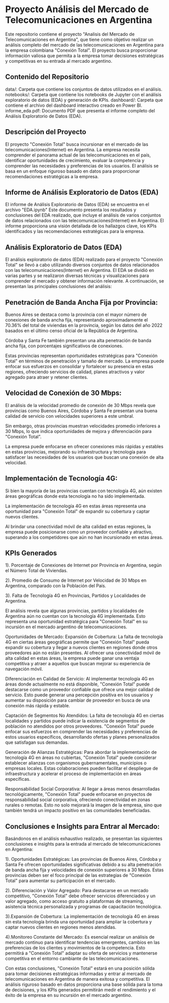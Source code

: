 # Proyecto  Análisis del Mercado de Telecomunicaciones en Argentina
Este repositorio contiene el proyecto "Analisis del Mercado de Telecomunicaciones en Argentina", que tiene como objetivo realizar un análisis completo del mercado de las telecomunicaciones en Argentina para la empresa colombiana "Conexión Total". El proyecto busca proporcionar información valiosa que permita a la empresa tomar decisiones estratégicas y competitivas en su entrada al mercado argentino.

## Contenido del Repositorio
data/: Carpeta que contiene los conjuntos de datos utilizados en el análisis.
notebooks/: Carpeta que contiene los notebooks de Jupyter con el análisis exploratorio de datos (EDA) y generación de KPIs.
dashboard/: Carpeta que contiene el archivo del dashboard interactivo creado en Power BI.
informe_eda.pdf: Documento PDF que presenta el informe completo del Análisis Exploratorio de Datos (EDA).

## Descripción del Proyecto
El proyecto "Conexión Total" busca incursionar en el mercado de las telecomunicaciones(Internet) en Argentina. La empresa necesita comprender el panorama actual de las telecomunicaciones en el país, identificar oportunidades de crecimiento, evaluar la competencia y comprender las necesidades y preferencias de los usuarios. El análisis se basa en un enfoque riguroso basado en datos para proporcionar recomendaciones estratégicas a la empresa.

## Informe de Análisis Exploratorio de Datos (EDA)
El informe de Análisis Exploratorio de Datos (EDA) se encuentra en el archivo "EDA.ipynb" Este documento presenta los resultados y conclusiones del EDA realizado, que incluye el análisis de varios conjuntos de datos relacionados con las telecomunicaciones(Internet) en Argentina. El informe proporciona una visión detallada de los hallazgos clave, los KPIs identificados y las recomendaciones estratégicas para la empresa.

## Análisis Exploratorio de Datos (EDA)
El análisis exploratorio de datos (EDA) realizado para el proyecto "Conexión Total" se llevó a cabo utilizando diversos conjuntos de datos relacionados con las telecomunicaciones(Internet) en Argentina. El EDA se dividió en varias partes y se realizaron diversas técnicas y visualizaciones para comprender el mercado y obtener información relevante. A continuación, se presentan las principales conclusiones del análisis:

## Penetración de Banda Ancha Fija por Provincia:
Buenos Aires se destaca como la provincia con el mayor número de conexiones de banda ancha fija, representando aproximadamente el 70.36% del total de viviendas en la provincia, según los datos del año 2022 basados en el último censo oficial de la República de Argentina.

Córdoba y Santa Fe también presentan una alta penetración de banda ancha fija, con porcentajes significativos de conexiones.

Estas provincias representan oportunidades estratégicas para "Conexión Total" en términos de penetración y tamaño de mercado. La empresa puede enfocar sus esfuerzos en consolidar y fortalecer su presencia en estas regiones, ofreciendo servicios de calidad, planes atractivos y valor agregado para atraer y retener clientes.

## Velocidad de Conexión de 30 Mbps:
El análisis de la velocidad promedio de conexión de 30 Mbps revela que provincias como Buenos Aires, Córdoba y Santa Fe presentan una buena calidad de servicio con velocidades superiores a este umbral.

Sin embargo, otras provincias muestran velocidades promedio inferiores a 30 Mbps, lo que indica oportunidades de mejora y diferenciación para "Conexión Total".

La empresa puede enfocarse en ofrecer conexiones más rápidas y estables en estas provincias, mejorando su infraestructura y tecnología para satisfacer las necesidades de los usuarios que buscan una conexión de alta velocidad.

## Implementación de Tecnología 4G:
Si bien la mayoría de las provincias cuentan con tecnología 4G, aún existen áreas geográficas donde esta tecnología no ha sido implementada.

La implementación de tecnología 4G en estas áreas representa una oportunidad para "Conexión Total" de expandir su cobertura y captar nuevos clientes.

Al brindar una conectividad móvil de alta calidad en estas regiones, la empresa puede posicionarse como un proveedor confiable y atractivo, superando a los competidores que aún no han incursionado en estas áreas.

## KPIs Generados
 1). Porcentaje de Conexiones de Internet por Provincia en Argentina, según el Número Total de Viviendas.

2). Promedio de Consumo de Internet por Velocidad de 30 Mbps en Argentina, comparado con la Población del País.

3). Falta de Tecnología 4G en Provincias, Partidos y Localidades de Argentina.

El análisis revela que algunas provincias, partidos y localidades de Argentina aún no cuentan con la tecnología 4G implementada. Esto representa una oportunidad estratégica para "Conexión Total" en su incursión en el mercado argentino de telecomunicaciones.

Oportunidades de Mercado:
Expansión de Cobertura: La falta de tecnología 4G en ciertas áreas geográficas permite que "Conexión Total" pueda expandir su cobertura y llegar a nuevos clientes en regiones donde otros proveedores aún no están presentes. Al ofrecer una conectividad móvil de alta calidad en estas áreas, la empresa puede ganar una ventaja competitiva y atraer a aquellos que buscan mejorar su experiencia de navegación móvil.

Diferenciación en Calidad de Servicio: Al implementar tecnología 4G en áreas donde actualmente no está disponible, "Conexión Total" puede destacarse como un proveedor confiable que ofrece una mejor calidad de servicio. Esto puede generar una percepción positiva en los usuarios y aumentar su disposición para cambiar de proveedor en busca de una conexión más rápida y estable.

Captación de Segmentos No Atendidos: La falta de tecnología 4G en ciertas localidades y partidos puede indicar la existencia de segmentos de población no atendidos por otros proveedores. "Conexión Total" puede enfocar sus esfuerzos en comprender las necesidades y preferencias de estos usuarios específicos, desarrollando ofertas y planes personalizados que satisfagan sus demandas.

Generación de Alianzas Estratégicas: Para abordar la implementación de tecnología 4G en áreas no cubiertas, "Conexión Total" puede considerar establecer alianzas con organismos gubernamentales, municipios o empresas locales. Estas colaboraciones pueden facilitar el despliegue de infraestructura y acelerar el proceso de implementación en áreas específicas.

Responsabilidad Social Corporativa: Al llegar a áreas menos desarrolladas tecnológicamente, "Conexión Total" puede enfocarse en proyectos de responsabilidad social corporativa, ofreciendo conectividad en zonas rurales o remotas. Esto no solo mejorará la imagen de la empresa, sino que también tendrá un impacto positivo en las comunidades beneficiadas.

## Conclusiones e Insights para Entrar al Mercado:
Basándonos en el análisis exhaustivo realizado, se presentan las siguientes conclusiones e insights para la entrada al mercado de telecomunicaciones en Argentina:

 1). Oportunidades Estratégicas: Las provincias de Buenos Aires, Córdoba y Santa Fe ofrecen oportunidades significativas debido a su alta penetración de banda ancha fija y velocidades de conexión superiores a 30 Mbps. Estas provincias deben ser el foco principal de las estrategias de "Conexión Total" para aumentar su participación en el mercado.

2). Diferenciación y Valor Agregado: Para destacarse en un mercado competitivo, "Conexión Total" debe ofrecer servicios diferenciados y un valor agregado, como acceso gratuito a plataformas de streaming, asistencia técnica personalizada y programas de capacitación tecnológica.

3).Expansión de Cobertura: La implementación de tecnología 4G en áreas sin esta tecnología brinda una oportunidad para ampliar la cobertura y captar nuevos clientes en regiones menos atendidas.

4).Monitoreo Constante del Mercado: Es esencial realizar un análisis de mercado continuo para identificar tendencias emergentes, cambios en las preferencias de los clientes y movimientos de la competencia. Esto permitirá a "Conexión Total" adaptar su oferta de servicios y mantenerse competitiva en el entorno cambiante de las telecomunicaciones.

Con estas conclusiones, "Conexión Total" estará en una posición sólida para tomar decisiones estratégicas informadas y entrar al mercado de telecomunicaciones en Argentina de manera exitosa y competitiva. El análisis riguroso basado en datos proporciona una base sólida para la toma de decisiones, y los KPIs generados permitirán medir el rendimiento y el éxito de la empresa en su incursión en el mercado argentino.





